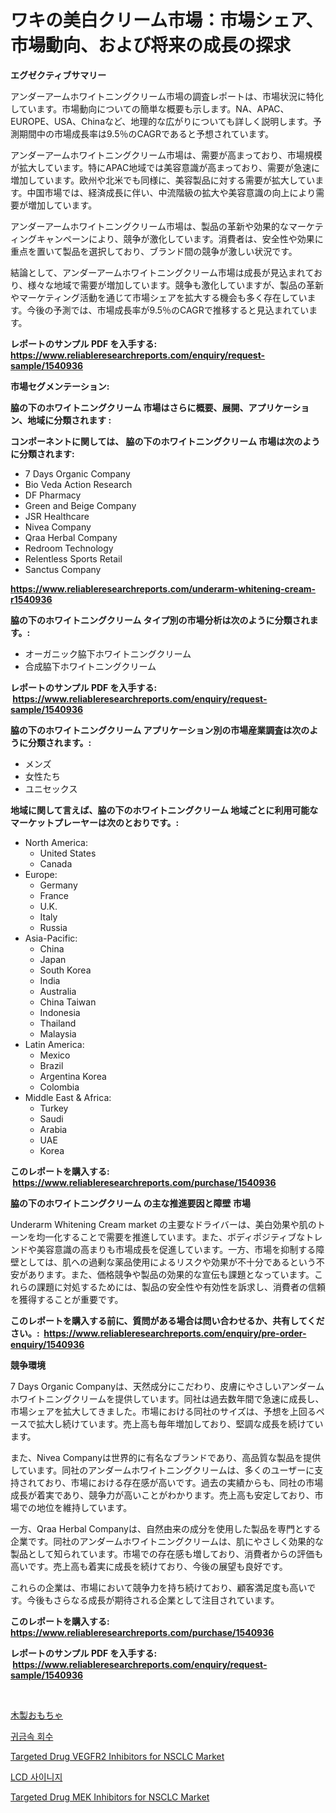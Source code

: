 <p><h1>ワキの美白クリーム市場：市場シェア、市場動向、および将来の成長の探求</h1></p><p><strong>エグゼクティブサマリー</strong></p>
<p><p>アンダーアームホワイトニングクリーム市場の調査レポートは、市場状況に特化しています。市場動向についての簡単な概要も示します。NA、APAC、EUROPE、USA、Chinaなど、地理的な広がりについても詳しく説明します。予測期間中の市場成長率は9.5％のCAGRであると予想されています。</p><p>アンダーアームホワイトニングクリーム市場は、需要が高まっており、市場規模が拡大しています。特にAPAC地域では美容意識が高まっており、需要が急速に増加しています。欧州や北米でも同様に、美容製品に対する需要が拡大しています。中国市場では、経済成長に伴い、中流階級の拡大や美容意識の向上により需要が増加しています。</p><p>アンダーアームホワイトニングクリーム市場は、製品の革新や効果的なマーケティングキャンペーンにより、競争が激化しています。消費者は、安全性や効果に重点を置いて製品を選択しており、ブランド間の競争が激しい状況です。</p><p>結論として、アンダーアームホワイトニングクリーム市場は成長が見込まれており、様々な地域で需要が増加しています。競争も激化していますが、製品の革新やマーケティング活動を通じて市場シェアを拡大する機会も多く存在しています。今後の予測では、市場成長率が9.5％のCAGRで推移すると見込まれています。</p></p>
<p><strong>レポートのサンプル PDF を入手する: <a href="https://www.reliableresearchreports.com/enquiry/request-sample/1540936">https://www.reliableresearchreports.com/enquiry/request-sample/1540936</a></strong></p>
<p><strong>市場セグメンテーション:</strong></p>
<p><strong> 脇の下のホワイトニングクリーム 市場はさらに概要、展開、アプリケーション、地域に分類されます :</strong></p>
<p><strong>コンポーネントに関しては、 脇の下のホワイトニングクリーム 市場は次のように分類されます: &nbsp;</strong></p>
<p><ul><li>7 Days Organic Company</li><li>Bio Veda Action Research</li><li>DF Pharmacy</li><li>Green and Beige Company</li><li>JSR Healthcare</li><li>Nivea Company</li><li>Qraa Herbal Company</li><li>Redroom Technology</li><li>Relentless Sports Retail</li><li>Sanctus Company</li></ul></p>
<p><strong><a href="https://www.reliableresearchreports.com/underarm-whitening-cream-r1540936">https://www.reliableresearchreports.com/underarm-whitening-cream-r1540936</a></strong></p>
<p><strong> 脇の下のホワイトニングクリーム タイプ別の市場分析は次のように分類されます。:</strong></p>
<p><ul><li>オーガニック脇下ホワイトニングクリーム</li><li>合成脇下ホワイトニングクリーム</li></ul></p>
<p><strong>レポートのサンプル PDF を入手する: &nbsp;<a href="https://www.reliableresearchreports.com/enquiry/request-sample/1540936">https://www.reliableresearchreports.com/enquiry/request-sample/1540936</a></strong></p>
<p><strong> 脇の下のホワイトニングクリーム アプリケーション別の市場産業調査は次のように分類されます。:</strong></p>
<p><ul><li>メンズ</li><li>女性たち</li><li>ユニセックス</li></ul></p>
<p><strong>地域に関して言えば、脇の下のホワイトニングクリーム 地域ごとに利用可能なマーケットプレーヤーは次のとおりです。:</strong></p>
<p><ul>
    <li>
        North America:
        <ul>
            <li>United States</li>
            <li>Canada</li>
        </ul>
    </li>
    <li>
        Europe:
        <ul>
            <li>Germany</li>
            <li>France</li>
            <li>U.K.</li>
            <li>Italy</li>
            <li>Russia</li>
        </ul>
    </li>
    <li>
        Asia-Pacific:
        <ul>
            <li>China</li>
            <li>Japan</li>
            <li>South Korea</li>
            <li>India</li>
            <li>Australia</li>
            <li>China Taiwan</li>
            <li>Indonesia</li>
            <li>Thailand</li>
            <li>Malaysia</li>
        </ul>
    </li>
    <li>
        Latin America:
        <ul>
            <li>Mexico</li>
            <li>Brazil</li>
            <li>Argentina Korea</li>
            <li>Colombia</li>
        </ul>
    </li>
    <li>
        Middle East & Africa:
        <ul>
            <li>Turkey</li>
            <li>Saudi</li>
            <li>Arabia</li>
            <li>UAE</li>
            <li>Korea</li>
        </ul>
    </li>
    </ul></p>
<p><strong>このレポートを購入する: &nbsp;<a href="https://www.reliableresearchreports.com/purchase/1540936">https://www.reliableresearchreports.com/purchase/1540936</a></strong></p>
<p><strong>脇の下のホワイトニングクリーム の主な推進要因と障壁 市場</strong></p>
<p><p>Underarm Whitening Cream market の主要なドライバーは、美白効果や肌のトーンを均一化することで需要を推進しています。また、ボディポジティブなトレンドや美容意識の高まりも市場成長を促進しています。一方、市場を抑制する障壁としては、肌への過剰な薬品使用によるリスクや効果が不十分であるという不安があります。また、価格競争や製品の効果的な宣伝も課題となっています。これらの課題に対処するためには、製品の安全性や有効性を訴求し、消費者の信頼を獲得することが重要です。</p></p>
<p><strong>このレポートを購入する前に、質問がある場合は問い合わせるか、共有してください。:&nbsp; <a href="https://www.reliableresearchreports.com/enquiry/pre-order-enquiry/1540936">https://www.reliableresearchreports.com/enquiry/pre-order-enquiry/1540936</a></strong></p>
<p><strong>競争環境</strong></p>
<p><p>7 Days Organic Companyは、天然成分にこだわり、皮膚にやさしいアンダームホワイトニングクリームを提供しています。同社は過去数年間で急速に成長し、市場シェアを拡大してきました。市場における同社のサイズは、予想を上回るペースで拡大し続けています。売上高も毎年増加しており、堅調な成長を続けています。</p><p>また、Nivea Companyは世界的に有名なブランドであり、高品質な製品を提供しています。同社のアンダームホワイトニングクリームは、多くのユーザーに支持されており、市場における存在感が高いです。過去の実績からも、同社の市場成長が着実であり、競争力が高いことがわかります。売上高も安定しており、市場での地位を維持しています。</p><p>一方、Qraa Herbal Companyは、自然由来の成分を使用した製品を専門とする企業です。同社のアンダームホワイトニングクリームは、肌にやさしく効果的な製品として知られています。市場での存在感も増しており、消費者からの評価も高いです。売上高も着実に成長を続けており、今後の展望も良好です。</p><p>これらの企業は、市場において競争力を持ち続けており、顧客満足度も高いです。今後もさらなる成長が期待される企業として注目されています。</p></p>
<p><strong>このレポートを購入する: &nbsp; <a href="https://www.reliableresearchreports.com/purchase/1540936">https://www.reliableresearchreports.com/purchase/1540936</a></strong></p>
<p><strong>レポートのサンプル PDF を入手する: &nbsp;<a href="https://www.reliableresearchreports.com/enquiry/request-sample/1540936">https://www.reliableresearchreports.com/enquiry/request-sample/1540936</a></strong><strong></strong></p>
<p>&nbsp;</p>
<p><p><a href="https://github.com/schmahlson/Market-Research-Report-List-1/blob/main/246143656128.md">木製おもちゃ</a></p><p><a href="https://github.com/rcabello548/Market-Research-Report-List-1/blob/main/987431154239.md">귀금속 회수</a></p><p><a href="https://github.com/lataunyatinikmelvin59ilbd0dv/Market-Research-Report-List-2/blob/main/targeted-drug-vegfr2-inhibitors-for-nsclc-market.md">Targeted Drug VEGFR2 Inhibitors for NSCLC Market</a></p><p><a href="https://github.com/KellyLyncyh543964/Market-Research-Report-List-1/blob/main/576539854238.md">LCD 사이니지</a></p><p><a href="https://github.com/arionmp/Market-Research-Report-List-3/blob/main/targeted-drug-mek-inhibitors-for-nsclc-market.md">Targeted Drug MEK Inhibitors for NSCLC Market</a></p></p>